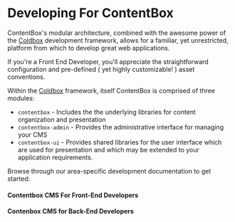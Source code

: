 # Developing For ContentBox

ContentBox's modular architecture, combined with the awesome power of the [Coldbox](https://www.ortussolutions.com/products/coldbox) development framework, allows for a familiar, yet unrestricted, platform from which to develop great web applications.

If you're a Front End Developer, you'll appreciate the straightforward configuration and pre-defined ( yet highly customizable! ) asset conventions.  

Within the [Coldbox](https://www.ortussolutions.com/products/coldbox) framework, itself ContentBox is comprised of three modules:

* `contentbox` - Includes the the underlying libraries for content organization and presentation
* `contentbox-admin` - Provides the administrative interface for managing your CMS
* `contentbox-ui` - Provides shared libraries for the user interface which are used for presentation and which may be extended to your application requirements.

Browse through our area-specific development documentation to get started:

#### Contentbox CMS For Front-End Developers

#### Contenbox CMS for Back-End Developers